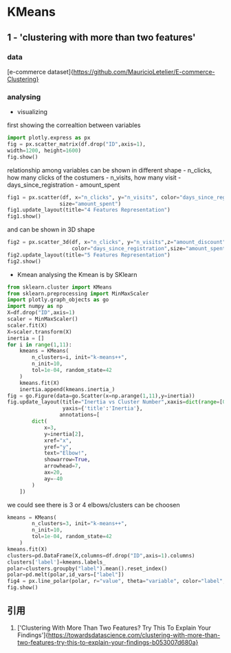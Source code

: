 # KMeans

## 1 - 'clustering with more than two features'

### data
[e-commerce dataset]{https://github.com/MauricioLetelier/E-commerce-Clustering}

### analysing

- visualizing

first showing the correaltion between variables
```python
import plotly.express as px
fig = px.scatter_matrix(df.drop("ID",axis=1),
width=1200, height=1600)
fig.show()
```

relationship among variables can be shown in different shape
    - n_clicks, how many clicks of the costumers
    - n_visits, how many visit
    - days_since_registration
    - amount_spent

```python
fig1 = px.scatter(df, x="n_clicks", y="n_visits", color="days_since_registration",
                 size="amount_spent")
fig1.update_layout(title="4 Features Representation")
fig1.show()
```

and can be shown in 3D shape
```python
fig2 = px.scatter_3d(df, x="n_clicks", y="n_visits",z="amount_discount",
                     color="days_since_registration",size="amount_spent")
fig2.update_layout(title="5 Features Representation")
fig2.show()
```


- Kmean analysing
the Kmean is by SKlearn

```python
from sklearn.cluster import KMeans
from sklearn.preprocessing import MinMaxScaler
import plotly.graph_objects as go
import numpy as np
X=df.drop("ID",axis=1)
scaler = MinMaxScaler()
scaler.fit(X)
X=scaler.transform(X)
inertia = []
for i in range(1,11):
    kmeans = KMeans(
        n_clusters=i, init="k-means++",
        n_init=10,
        tol=1e-04, random_state=42
    )
    kmeans.fit(X)
    inertia.append(kmeans.inertia_)
fig = go.Figure(data=go.Scatter(x=np.arange(1,11),y=inertia))
fig.update_layout(title="Inertia vs Cluster Number",xaxis=dict(range=[0,11],title="Cluster Number"),
                  yaxis={'title':'Inertia'},
                 annotations=[
        dict(
            x=3,
            y=inertia[2],
            xref="x",
            yref="y",
            text="Elbow!",
            showarrow=True,
            arrowhead=7,
            ax=20,
            ay=-40
        )
    ])
```
we could see there is 3 or 4 elbows/clusters can be choosen

```python
kmeans = KMeans(
        n_clusters=3, init="k-means++",
        n_init=10,
        tol=1e-04, random_state=42
    )
kmeans.fit(X)
clusters=pd.DataFrame(X,columns=df.drop("ID",axis=1).columns)
clusters['label']=kmeans.labels_
polar=clusters.groupby("label").mean().reset_index()
polar=pd.melt(polar,id_vars=["label"])
fig4 = px.line_polar(polar, r="value", theta="variable", color="label", line_close=True,height=800,width=1400)
fig.show()
```

## 引用
1. ['Clustering With More Than Two Features? Try This To Explain Your Findings']{https://towardsdatascience.com/clustering-with-more-than-two-features-try-this-to-explain-your-findings-b053007d680a}